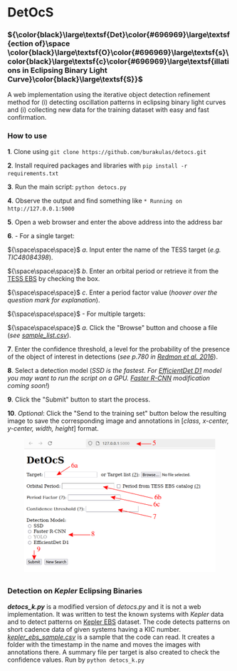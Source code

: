 # DetOcS #

<!--- **Det**ection of **O**s**c**illations in Eclipsing Binary Light Curve**S** !--->


### ${\color\{black}\large\textsf{Det}\color{#696969}\large\textsf{ection of}\space \color{black}\large\textsf{O}\color{#696969}\large\textsf{s}\color{black}\large\textsf{c}\color{#696969}\large\textsf{illations in Eclipsing Binary Light Curve}\color{black}\large\textsf{S}}$ ###

A web implementation using the iterative object detection refinement method for (i) detecting oscillation patterns in eclipsing binary light curves and (i) collecting new data for the training dataset with easy and fast confirmation.



### How to use ###

**1**. Clone using `git clone https://github.com/burakulas/detocs.git` 

**2**. Install required packages and libraries with `pip install -r requirements.txt`

**3**. Run the main script: `python detocs.py`

**4**. Observe the output and find something like `* Running on http://127.0.0.1:5000`

**5**. Open a web browser and enter the above address into the address bar

**6**. - For a single target:

${\space\space\space}$ *a*. Input enter the name of the TESS target (*e.g. TIC48084398*).

${\space\space\space}$   *b*. Enter an orbital period or retrieve it from the [TESS EBS](https://tessebs.villanova.edu) by checking the box.

${\space\space\space}$   *c*. Enter a period factor value (*hoover over the question mark for explanation*).
   
${\space\space\space}$ - For multiple targets:

${\space\space\space}$   *a*. Click the "Browse" button and choose a file (*see [sample_list.csv](https://github.com/burakulas/detocs/blob/main/sample_list.csv)*).



**7**. Enter the confidence threshold, a level for the probability of the presence of the object of interest in detections (*see p.780 in [Redmon et al. 2016](https://www.cv-foundation.org/openaccess/content_cvpr_2016/papers/Redmon_You_Only_Look_CVPR_2016_paper.pdf)*).


**8**. Select a detection model (*SSD is the fastest. For [EfficientDet D1](https://github.com/burakulas/detocs/tree/main/effdet) model you may want to run the script on a GPU. [Faster R-CNN](https://github.com/burakulas/detocs/tree/main/frcnn) modification coming soon!*)
  
**9**. Click the "Submit" button to start the process.

**10**. *Optional*: Click the "Send to the training set" button below the resulting image to save the corresponding image and annotations in [*class, x-center, y-center, width, height*] format.

<p align="center">
   <kbd>
<img src="https://raw.githubusercontent.com/burakulas/detocs/main/screen.png?token=GHSAT0AAAAAACS2WTMNVMZDAGOTALFCLRB6ZUNCS5A" alt="https://raw.githubusercontent.com/burakulas/detocs/main/screen.png?token=GHSAT0AAAAAACS2WTMNVMZDAGOTALFCLRB6ZUNCS5A" class="transparent shrinkToFit" width="429" height="300">
   </kbd>
</p>

## ##
### Detection on *Kepler* Eclipsing Binaries ###

***detocs_k.py*** is a modified version of *detocs.py* and it is not a web implementation. It was written to test the known systems with *Kepler* data and to detect patterns on [Kepler EBS](https://archive.stsci.edu/kepler/eclipsing_binaries.html) dataset. The code detects patterns on short cadence data of given systems having a KIC number. [*kepler_ebs_sample.csv*](https://github.com/burakulas/detocs/blob/main/kepler_ebs_sample.csv) is a sample that the code can read. It creates a folder with the timestamp in the name and moves the images with annotations there. A summary file per target is also created to check the confidence values. Run by `python detocs_k.py`



